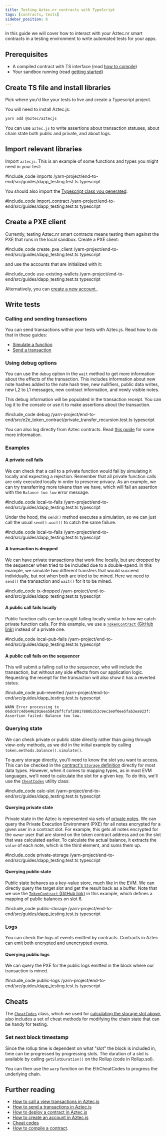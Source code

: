 ```yaml
---
title: Testing Aztec.nr contracts with TypeScript
tags: [contracts, tests]
sidebar_position: 6
---
```


In this guide we will cover how to interact with your Aztec.nr smart contracts in a testing environment to write automated tests for your apps.

## Prerequisites

- A compiled contract with TS interface (read [how to compile](../smart_contracts/how_to_compile_contract.md))
- Your sandbox running (read [getting started](../../getting_started.md))

## Create TS file and install libraries

Pick where you'd like your tests to live and create a Typescript project.

You will need to install Aztec.js:

```bash
yarn add @aztec/aztecjs
```

You can use `aztec.js` to write assertions about transaction statuses, about chain state both public and private, and about logs.

## Import relevant libraries

Import `aztecjs`. This is an example of some functions and types you might need in your test:

#include_code imports /yarn-project/end-to-end/src/guides/dapp_testing.test.ts typescript

You should also import the [Typescript class you generated](../smart_contracts/how_to_compile_contract.md#typescript-interfaces):

#include_code import_contract /yarn-project/end-to-end/src/guides/dapp_testing.test.ts typescript

## Create a PXE client

Currently, testing Aztec.nr smart contracts means testing them against the PXE that runs in the local sandbox. Create a PXE client:

#include_code create_pxe_client /yarn-project/end-to-end/src/guides/dapp_testing.test.ts typescript

and use the accounts that are initialized with it:

#include_code use-existing-wallets /yarn-project/end-to-end/src/guides/dapp_testing.test.ts typescript

Alternatively, you can [create a new account.](./create_account.md).

## Write tests

### Calling and sending transactions

You can send transactions within your tests with Aztec.js. Read how to do that in these guides:

- [Simulate a function](./call_view_function.md)
- [Send a transaction](./send_transaction.md)

### Using debug options

You can use the `debug` option in the `wait` method to get more information about the effects of the transaction. This includes information about new note hashes added to the note hash tree, new nullifiers, public data writes, new L2 to L1 messages, new contract information, and newly visible notes.

This debug information will be populated in the transaction receipt. You can log it to the console or use it to make assertions about the transaction.

#include_code debug /yarn-project/end-to-end/src/e2e_token_contract/private_transfer_recursion.test.ts typescript

You can also log directly from Aztec contracts. Read [this guide](../../reference/debugging/index.md#logging-in-aztecnr) for some more information.

### Examples

#### A private call fails

We can check that a call to a private function would fail by simulating it locally and expecting a rejection. Remember that all private function calls are only executed locally in order to preserve privacy. As an example, we can try transferring more tokens than we have, which will fail an assertion with the `Balance too low` error message.

#include_code local-tx-fails /yarn-project/end-to-end/src/guides/dapp_testing.test.ts typescript

Under the hood, the `send()` method executes a simulation, so we can just call the usual `send().wait()` to catch the same failure.

#include_code local-tx-fails /yarn-project/end-to-end/src/guides/dapp_testing.test.ts typescript

#### A transaction is dropped

We can have private transactions that work fine locally, but are dropped by the sequencer when tried to be included due to a double-spend. In this example, we simulate two different transfers that would succeed individually, but not when both are tried to be mined. Here we need to `send()` the transaction and `wait()` for it to be mined.

#include_code tx-dropped /yarn-project/end-to-end/src/guides/dapp_testing.test.ts typescript

#### A public call fails locally

Public function calls can be caught failing locally similar to how we catch private function calls. For this example, we use a [`TokenContract` (GitHub link)](https://github.com/AztecProtocol/aztec-packages/blob/master/noir-projects/noir-contracts/contracts/app/token_contract/src/main.nr) instead of a private one.

#include_code local-pub-fails /yarn-project/end-to-end/src/guides/dapp_testing.test.ts typescript

#### A public call fails on the sequencer

This will submit a failing call to the sequencer, who will include the transaction, but without any side effects from our application logic. Requesting the receipt for the transaction will also show it has a reverted status.

#include_code pub-reverted /yarn-project/end-to-end/src/guides/dapp_testing.test.ts typescript

```
WARN Error processing tx 06dc87c4d64462916ea58426ffcfaf20017880b353c9ec3e0f0ee5fab3ea923f: Assertion failed: Balance too low.
```

### Querying state

We can check private or public state directly rather than going through view-only methods, as we did in the initial example by calling `token.methods.balance().simulate()`.

To query storage directly, you'll need to know the slot you want to access. This can be checked in the [contract's `Storage` definition](../../reference/smart_contract_reference/storage/index.md) directly for most data types. However, when it comes to mapping types, as in most EVM languages, we'll need to calculate the slot for a given key. To do this, we'll use the [`CheatCodes`](../../reference/environment_reference/cheat_codes.md) utility class:

#include_code calc-slot /yarn-project/end-to-end/src/guides/dapp_testing.test.ts typescript

#### Querying private state

Private state in the Aztec is represented via sets of [private notes](../../../aztec/concepts/storage/state_model.md#private-state). We can query the Private Execution Environment (PXE) for all notes encrypted for a given user in a contract slot. For example, this gets all notes encrypted for the `owner` user that are stored on the token contract address and on the slot that was calculated earlier. To calculate the actual balance, it extracts the `value` of each note, which is the third element, and sums them up.

#include_code private-storage /yarn-project/end-to-end/src/guides/dapp_testing.test.ts typescript

#### Querying public state

Public state behaves as a key-value store, much like in the EVM. We can directly query the target slot and get the result back as a buffer. Note that we use the [`TokenContract` (GitHub link)](https://github.com/AztecProtocol/aztec-packages/blob/master/noir-projects/noir-contracts/contracts/app/token_contract/src/main.nr) in this example, which defines a mapping of public balances on slot 6.

#include_code public-storage /yarn-project/end-to-end/src/guides/dapp_testing.test.ts typescript

### Logs

You can check the logs of events emitted by contracts. Contracts in Aztec can emit both encrypted and unencrypted events.

#### Querying public logs

We can query the PXE for the public logs emitted in the block where our transaction is mined.

#include_code public-logs /yarn-project/end-to-end/src/guides/dapp_testing.test.ts typescript

## Cheats

The [`CheatCodes`](../../reference/environment_reference/cheat_codes.md) class, which we used for [calculating the storage slot above](#querying-state), also includes a set of cheat methods for modifying the chain state that can be handy for testing.

### Set next block timestamp

Since the rollup time is dependent on what "slot" the block is included in, time can be progressed by progressing slots.
The duration of a slot is available by calling `getSlotDuration()` on the Rollup (code in Rollup.sol).

You can then use the `warp` function on the EthCheatCodes to progress the underlying chain.

<!--#include_code warp /yarn-project/end-to-end/src/guides/dapp_testing.test.ts typescript-->

## Further reading

- [How to call a view transactions in Aztec.js](./call_view_function.md)
- [How to send a transactions in Aztec.js](./send_transaction.md)
- [How to deploy a contract in Aztec.js](./deploy_contract.md)
- [How to create an account in Aztec.js](./create_account.md)
- [Cheat codes](../../reference/environment_reference/cheat_codes.md)
- [How to compile a contract](../smart_contracts/how_to_compile_contract.md).
